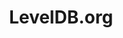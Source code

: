 ---
codehost: https://github.com/level
guide: https://github.com/Level/leveldb.org/blob/master/assets/static/img/logo.svg
logohandle: leveldb
sort: leveldb
title: LevelDB.org
twitter: https://x.com/leveldb
website: http://leveldb.org/
---